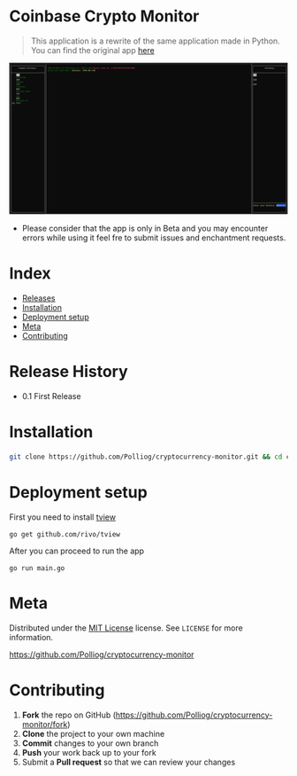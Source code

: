 # Coinbase Crypto Monitor

>This application is a rewrite of the same application made in Python. You can find the original app [here](https://github.com/rootsh3l1/coinbase-api-monitor)

![](./unknown.png)

* Please consider that the app is only in Beta and you may encounter errors while using it feel fre to submit issues and enchantment requests.

# Index
- [Releases](#release-history)
- [Installation](#installation)
- [Deployment setup](#deployment-setup)
- [Meta](#meta)
- [Contributing](#contributing)


# Release History
* 0.1 First Release

# Installation

```bash
git clone https://github.com/Polliog/cryptocurrency-monitor.git && cd cryptocurrency-monitor
```

# Deployment setup
First you need to install [tview](https://github.com/rivo/tview)

```
go get github.com/rivo/tview
```

After you can proceed to run the app

```
go run main.go
```
# Meta
Distributed under the [MIT License](https://github.com/rivo/tview/blob/master/LICENSE.txt) license. See `LICENSE` for more information.

https://github.com/Polliog/cryptocurrency-monitor

# Contributing

1. **Fork** the repo on GitHub (https://github.com/Polliog/cryptocurrency-monitor/fork)
2. **Clone** the project to your own machine
3. **Commit** changes to your own branch
4. **Push** your work back up to your fork
5. Submit a **Pull request** so that we can review your changes